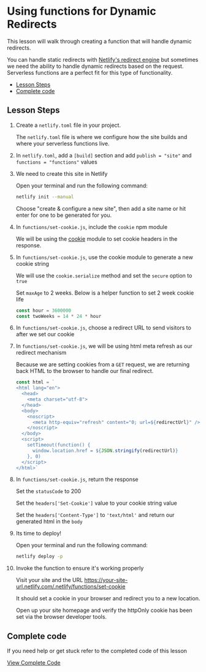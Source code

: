 # Using functions for Dynamic Redirects

This lesson will walk through creating a function that will handle dynamic redirects.

You can handle static redirects with [Netlify's redirect engine](https://www.netlify.com/docs/redirects/) but sometimes we need the ability to handle dynamic redirects based on the request. Serverless functions are a perfect fit for this type of functionality.

- [Lesson Steps](#lesson-steps)
- [Complete code](#complete-code)

## Lesson Steps

1. Create a `netlify.toml` file in your project.

    The `netlify.toml` file is where we configure how the site builds and where your serverless functions live.

2. In `netlify.toml`, add a `[build]` section and add `publish = "site"` and `functions = "functions"` values

3. We need to create this site in Netlify

    Open your terminal and run the following command:

    ```bash
    netlify init --manual
    ```

    Choose "create & configure a new site", then add a site name or hit enter for one to be generated for you.

4. In `functions/set-cookie.js`, include the `cookie` npm module

    We will be using the [cookie](https://www.npmjs.com/package/cookie) module to set cookie headers in the response.

5. In `functions/set-cookie.js`, use the cookie module to generate a new cookie string

      We will use the `cookie.serialize` method and set the `secure` option to `true`

      Set `maxAge` to 2 weeks. Below is a helper function to set 2 week cookie life

      ```js
      const hour = 3600000
      const twoWeeks = 14 * 24 * hour
      ```

6. In `functions/set-cookie.js`, choose a redirect URL to send visitors to after we set our cookie

7. In `functions/set-cookie.js`, we will be using html meta refresh as our redirect mechanism

    Because we are setting cookies from a `GET` request, we are returning back HTML to the browser to handle our final redirect.

    ```js
    const html = `
    <html lang="en">
      <head>
        <meta charset="utf-8">
      </head>
      <body>
        <noscript>
          <meta http-equiv="refresh" content="0; url=${redirectUrl}" />
        </noscript>
      </body>
      <script>
        setTimeout(function() {
          window.location.href = ${JSON.stringify(redirectUrl)}
        }, 0)
      </script>
    </html>`
    ```

8. In `functions/set-cookie.js`, return the response

    Set the `statusCode` to 200

    Set the `headers['Set-Cookie']` value to your cookie string value

    Set the `headers['Content-Type']` to `'text/html'` and return our generated html in the `body`

9. Its time to deploy!

    Open your terminal and run the following command:

    ```bash
    netlify deploy -p
    ```

10. Invoke the function to ensure it's working properly

    Visit your site and the URL https://your-site-url.netlify.com/.netlify/functions/set-cookie

    It should set a cookie in your browser and redirect you to a new location.

    Open up your site homepage and verify the httpOnly cookie has been set via the browser developer tools.






## Complete code

If you need help or get stuck refer to the completed code of this lesson

[View Complete Code](https://github.com/DavidWells/netlify-functions-workshop/tree/master/lessons-code-complete/use-cases/4-setting-cookies)
